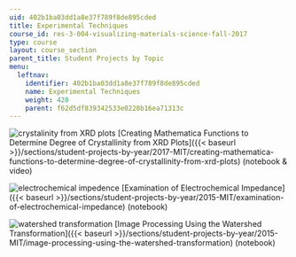 ```yaml
---
uid: 402b1ba03dd1a8e37f789f8de895cded
title: Experimental Techniques
course_id: res-3-004-visualizing-materials-science-fall-2017
type: course
layout: course_section
parent_title: Student Projects by Topic
menu:
  leftnav:
    identifier: 402b1ba03dd1a8e37f789f8de895cded
    name: Experimental Techniques
    weight: 420
    parent: f62d5df839342533e0228b16ea71313c
---
```


![crystalinity from XRD plots](https://open-learning-course-data-production.s3.amazonaws.com/res-3-004-visualizing-materials-science-fall-2017/917dc40633942f05d8bc188ab07df756_MITRES_3_004F17_18_anon-th.jpg) [Creating Mathematica Functions to Determine Degree of Crystallinity from XRD Plots]({{< baseurl >}}/sections/student-projects-by-year/2017-MIT/creating-mathematica-functions-to-determine-degree-of-crystallinity-from-xrd-plots) (notebook & video)

![electrochemical impedence](https://open-learning-course-data-production.s3.amazonaws.com/res-3-004-visualizing-materials-science-fall-2017/348db22e86500ae7782b0c9cc3d8964f_MITRES_3_004F17_12_anon-th.jpg) [Examination of Electrochemical Impedance]({{< baseurl >}}/sections/student-projects-by-year/2015-MIT/examination-of-electrochemical-impedance) (notebook)

![watershed transformation](https://open-learning-course-data-production.s3.amazonaws.com/res-3-004-visualizing-materials-science-fall-2017/63bd991c82d73fb06d7ecd9fc983c5ce_MITRES_3_004F17_16_sun-th.jpg) [Image Processing Using the Watershed Transformation]({{< baseurl >}}/sections/student-projects-by-year/2015-MIT/image-processing-using-the-watershed-transformation) (notebook)